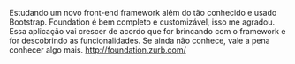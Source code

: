 
Estudando um novo front-end framework além do tão conhecido e usado Bootstrap.
Foundation é bem completo e customizável, isso me agradou.
Essa aplicação vai crescer de acordo que for brincando com o framework e for descobrindo as funcionalidades.
Se ainda não conhece, vale a pena conhecer algo mais.
http://foundation.zurb.com/